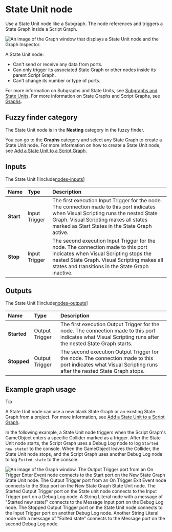 # State Unit node

Use a State Unit node like a Subgraph. The node references and triggers a State Graph inside a Script Graph. 

![An image of the Graph window that displays a State Unit node and the Graph Inspector.](images/vs-state-unit-new-state-graph.png)

A State Unit node: 

- Can't send or receive any data from ports. 
- Can only trigger its associated State Graph or other nodes inside its parent Script Graph. 
- Can't change its number or type of ports. 

For more information on Subgraphs and State Units, see [Subgraphs and State Units](vs-nesting-subgraphs-state-units.md). For more information on State Graphs and Script Graphs, see [Graphs](vs-graph-types.md).

## Fuzzy finder category 

The State Unit node is in the **Nesting** category in the fuzzy finder. 

You can go to the **Graphs** category and select any State Graph to create a State Unit node. For more information on how to create a State Unit node, see [Add a State Unit to a Script Graph](vs-nesting-add-state-unit.md).

## Inputs

The State Unit [!include[nodes-inputs](./snippets/nodes-inputs.md)]

| **Name**    | **Type**      | **Description** |
| :---------- | :-------      | :-------------- |
| **Start**   | Input Trigger | The first execution Input Trigger for the node. The connection made to this port indicates when Visual Scripting runs the nested State Graph. Visual Scripting makes all states marked as Start States in the State Graph active.  |
| **Stop**    | Input Trigger | The second execution Input Trigger for the node. The connection made to this port indicates when Visual Scripting stops the nested State Graph. Visual Scripting makes all states and transitions in the State Graph inactive. |


## Outputs

The State Unit [!include[nodes-outputs](./snippets/nodes-outputs.md)]

| **Name**    | **Type**      | **Description** |
| :---------  | :-------      | :-------------- |
| **Started** | Output Trigger| The first execution Output Trigger for the node. The connection made to this port indicates what Visual Scripting runs after the nested State Graph starts. |
| **Stopped** | Output Trigger| The second execution Output Trigger for the node. The connection made to this port indicates what Visual Scripting runs after the nested State Graph stops. |


## Example graph usage 

> [!TIP]
> A State Unit node can use a new blank State Graph or an existing State Graph from a project. For more information, see [Add a State Unit to a Script Graph](vs-nesting-add-state-unit.md).

In the following example, a State Unit node triggers when the Script Graph's GameObject enters a specific Collider marked as a trigger. After the State Unit node starts, the Script Graph uses a Debug Log node to log `Started new state!` to the console. When the GameObject leaves the Collider, the State Unit node stops, and the Script Graph uses another Debug Log node to log `Exited state` to the console.

![An image of the Graph window. The Output Trigger port from an On Trigger Enter Event node connects to the Start port on the New State Graph State Unit node. The Output Trigger port from an On Trigger Exit Event node connects to the Stop port on the New State Graph State Unit node. The Started Output Trigger port on the State unit node connects to the Input Trigger port on a Debug Log node. A String Literal node with a message of "Started new state!" connects to the Message input port on the Debug Log node. The Stopped Output Trigger port on the State Unit node connects to the Input Trigger port on another Debug Log node. Another String Literal node with a message of "Exited state" connects to the Message port on the second Debug Log node.](images/vs-state-unit-node-script-graph-example.png)


 